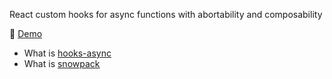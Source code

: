 React custom hooks for async functions with abortability and composability

🚀 [Demo](https://hooks-async.vercel.app/)

- What is [hooks-async](https://github.com/dai-shi/react-hooks-async)
- What is [snowpack](https://www.snowpack.dev/)
